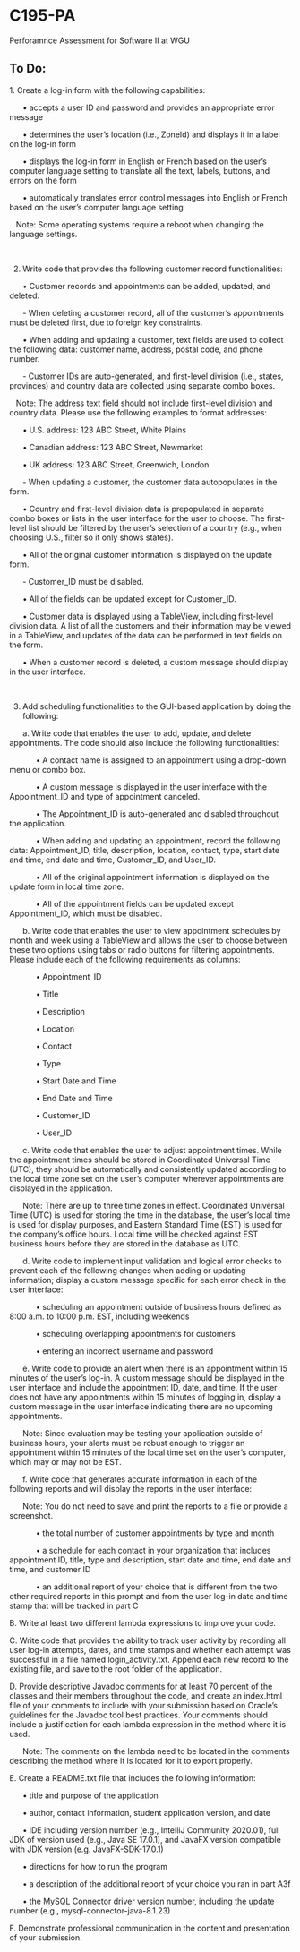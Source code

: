 # C195-PA
Perforamnce Assessment for Software II at WGU

<H2>To Do:</H2>
1.  Create a log-in form with the following capabilities:

&nbsp;&nbsp;&nbsp;&nbsp;&nbsp;&nbsp;•  accepts a user ID and password and provides an appropriate error message

&nbsp;&nbsp;&nbsp;&nbsp;&nbsp;&nbsp;•  determines the user’s location (i.e., ZoneId) and displays it in a label on the log-in form

&nbsp;&nbsp;&nbsp;&nbsp;&nbsp;&nbsp;•  displays the log-in form in English or French based on the user’s computer language setting to translate all the text, labels, buttons, and errors on the form

&nbsp;&nbsp;&nbsp;&nbsp;&nbsp;&nbsp;•  automatically translates error control messages into English or French based on the user’s computer language setting


&nbsp;&nbsp;&nbsp;Note: Some operating systems require a reboot when changing the language settings.

<br>

2.  Write code that provides the following customer record functionalities:

&nbsp;&nbsp;&nbsp;&nbsp;&nbsp;&nbsp;•  Customer records and appointments can be added, updated, and deleted.

&nbsp;&nbsp;&nbsp;&nbsp;&nbsp;&nbsp;-  When deleting a customer record, all of the customer’s appointments must be deleted first, due to foreign key constraints.

&nbsp;&nbsp;&nbsp;&nbsp;&nbsp;&nbsp;•  When adding and updating a customer, text fields are used to collect the following data: customer name, address, postal code, and phone number.

&nbsp;&nbsp;&nbsp;&nbsp;&nbsp;&nbsp;-  Customer IDs are auto-generated, and first-level division (i.e., states, provinces) and country data are collected using separate combo boxes.


&nbsp;&nbsp;&nbsp;Note: The address text field should not include first-level division and country data. Please use the following examples to format addresses:

&nbsp;&nbsp;&nbsp;&nbsp;&nbsp;&nbsp;•  U.S. address: 123 ABC Street, White Plains

&nbsp;&nbsp;&nbsp;&nbsp;&nbsp;&nbsp;•  Canadian address: 123 ABC Street, Newmarket

&nbsp;&nbsp;&nbsp;&nbsp;&nbsp;&nbsp;•  UK address: 123 ABC Street, Greenwich, London


&nbsp;&nbsp;&nbsp;&nbsp;&nbsp;&nbsp;-  When updating a customer, the customer data autopopulates in the form.


&nbsp;&nbsp;&nbsp;&nbsp;&nbsp;&nbsp;•  Country and first-level division data is prepopulated in separate combo boxes or lists in the user interface for the user to choose. The first-level list should be filtered by the user’s selection of a country (e.g., when choosing U.S., filter so it only shows states).

&nbsp;&nbsp;&nbsp;&nbsp;&nbsp;&nbsp;•  All of the original customer information is displayed on the update form.

&nbsp;&nbsp;&nbsp;&nbsp;&nbsp;&nbsp;-  Customer_ID must be disabled.

&nbsp;&nbsp;&nbsp;&nbsp;&nbsp;&nbsp;•  All of the fields can be updated except for Customer_ID.

&nbsp;&nbsp;&nbsp;&nbsp;&nbsp;&nbsp;•  Customer data is displayed using a TableView, including first-level division data. A list of all the customers and their information may be viewed in a TableView, and updates of the data can be performed in text fields on the form.

&nbsp;&nbsp;&nbsp;&nbsp;&nbsp;&nbsp;•  When a customer record is deleted, a custom message should display in the user interface.

<br>

3.  Add scheduling functionalities to the GUI-based application by doing the following:

&nbsp;&nbsp;&nbsp;&nbsp;&nbsp;&nbsp;a.  Write code that enables the user to add, update, and delete appointments. The code should also include the following functionalities:

&nbsp;&nbsp;&nbsp;&nbsp;&nbsp;&nbsp;&nbsp;&nbsp;&nbsp;&nbsp;&nbsp;&nbsp;•  A contact name is assigned to an appointment using a drop-down menu or combo box.

&nbsp;&nbsp;&nbsp;&nbsp;&nbsp;&nbsp;&nbsp;&nbsp;&nbsp;&nbsp;&nbsp;&nbsp;•  A custom message is displayed in the user interface with the Appointment_ID and type of appointment canceled.

&nbsp;&nbsp;&nbsp;&nbsp;&nbsp;&nbsp;&nbsp;&nbsp;&nbsp;&nbsp;&nbsp;&nbsp;•  The Appointment_ID is auto-generated and disabled throughout the application.

&nbsp;&nbsp;&nbsp;&nbsp;&nbsp;&nbsp;&nbsp;&nbsp;&nbsp;&nbsp;&nbsp;&nbsp;•  When adding and updating an appointment, record the following data: Appointment_ID, title, description, location, contact, type, start date and time, end date and time, Customer_ID, and User_ID.

&nbsp;&nbsp;&nbsp;&nbsp;&nbsp;&nbsp;&nbsp;&nbsp;&nbsp;&nbsp;&nbsp;&nbsp;•  All of the original appointment information is displayed on the update form in local time zone.

&nbsp;&nbsp;&nbsp;&nbsp;&nbsp;&nbsp;&nbsp;&nbsp;&nbsp;&nbsp;&nbsp;&nbsp;•  All of the appointment fields can be updated except Appointment_ID, which must be disabled.


&nbsp;&nbsp;&nbsp;&nbsp;&nbsp;&nbsp;b.  Write code that enables the user to view appointment schedules by month and week using a TableView and allows the user to choose between these two options using tabs or radio buttons for filtering appointments. Please include each of the following requirements as columns:

&nbsp;&nbsp;&nbsp;&nbsp;&nbsp;&nbsp;&nbsp;&nbsp;&nbsp;&nbsp;&nbsp;&nbsp;•  Appointment_ID

&nbsp;&nbsp;&nbsp;&nbsp;&nbsp;&nbsp;&nbsp;&nbsp;&nbsp;&nbsp;&nbsp;&nbsp;•  Title

&nbsp;&nbsp;&nbsp;&nbsp;&nbsp;&nbsp;&nbsp;&nbsp;&nbsp;&nbsp;&nbsp;&nbsp;•  Description

&nbsp;&nbsp;&nbsp;&nbsp;&nbsp;&nbsp;&nbsp;&nbsp;&nbsp;&nbsp;&nbsp;&nbsp;•  Location

&nbsp;&nbsp;&nbsp;&nbsp;&nbsp;&nbsp;&nbsp;&nbsp;&nbsp;&nbsp;&nbsp;&nbsp;•  Contact

&nbsp;&nbsp;&nbsp;&nbsp;&nbsp;&nbsp;&nbsp;&nbsp;&nbsp;&nbsp;&nbsp;&nbsp;•  Type

&nbsp;&nbsp;&nbsp;&nbsp;&nbsp;&nbsp;&nbsp;&nbsp;&nbsp;&nbsp;&nbsp;&nbsp;•  Start Date and Time

&nbsp;&nbsp;&nbsp;&nbsp;&nbsp;&nbsp;&nbsp;&nbsp;&nbsp;&nbsp;&nbsp;&nbsp;•  End Date and Time

&nbsp;&nbsp;&nbsp;&nbsp;&nbsp;&nbsp;&nbsp;&nbsp;&nbsp;&nbsp;&nbsp;&nbsp;•  Customer_ID

&nbsp;&nbsp;&nbsp;&nbsp;&nbsp;&nbsp;&nbsp;&nbsp;&nbsp;&nbsp;&nbsp;&nbsp;•  User_ID


&nbsp;&nbsp;&nbsp;&nbsp;&nbsp;&nbsp;c.  Write code that enables the user to adjust appointment times. While the appointment times should be stored in Coordinated Universal Time (UTC), they should be automatically and consistently updated according to the local time zone set on the user’s computer wherever appointments are displayed in the application.


&nbsp;&nbsp;&nbsp;&nbsp;&nbsp;&nbsp;Note: There are up to three time zones in effect. Coordinated Universal Time (UTC) is used for storing the time in the database, the user’s local time is used for display purposes, and Eastern Standard Time (EST) is used for the company’s office hours. Local time will be checked against EST business hours before they are stored in the database as UTC.


&nbsp;&nbsp;&nbsp;&nbsp;&nbsp;&nbsp;d.  Write code to implement input validation and logical error checks to prevent each of the following changes when adding or updating information; display a custom message specific for each error check in the user interface:

&nbsp;&nbsp;&nbsp;&nbsp;&nbsp;&nbsp;&nbsp;&nbsp;&nbsp;&nbsp;&nbsp;&nbsp;•  scheduling an appointment outside of business hours defined as 8:00 a.m. to 10:00 p.m. EST, including weekends

&nbsp;&nbsp;&nbsp;&nbsp;&nbsp;&nbsp;&nbsp;&nbsp;&nbsp;&nbsp;&nbsp;&nbsp;•  scheduling overlapping appointments for customers

&nbsp;&nbsp;&nbsp;&nbsp;&nbsp;&nbsp;&nbsp;&nbsp;&nbsp;&nbsp;&nbsp;&nbsp;•  entering an incorrect username and password


&nbsp;&nbsp;&nbsp;&nbsp;&nbsp;&nbsp;e.  Write code to provide an alert when there is an appointment within 15 minutes of the user’s log-in. A custom message should be displayed in the user interface and include the appointment ID, date, and time. If the user does not have any appointments within 15 minutes of logging in, display a custom message in the user interface indicating there are no upcoming appointments.


&nbsp;&nbsp;&nbsp;&nbsp;&nbsp;&nbsp;Note: Since evaluation may be testing your application outside of business hours, your alerts must be robust enough to trigger an appointment within 15 minutes of the local time set on the user’s computer, which may or may not be EST.


&nbsp;&nbsp;&nbsp;&nbsp;&nbsp;&nbsp;f.  Write code that generates accurate information in each of the following reports and will display the reports in the user interface:


&nbsp;&nbsp;&nbsp;&nbsp;&nbsp;&nbsp;Note: You do not need to save and print the reports to a file or provide a screenshot.


&nbsp;&nbsp;&nbsp;&nbsp;&nbsp;&nbsp;&nbsp;&nbsp;&nbsp;&nbsp;&nbsp;&nbsp;•  the total number of customer appointments by type and month

&nbsp;&nbsp;&nbsp;&nbsp;&nbsp;&nbsp;&nbsp;&nbsp;&nbsp;&nbsp;&nbsp;&nbsp;•  a schedule for each contact in your organization that includes appointment ID, title, type and description, start date and time, end date and time, and customer ID

&nbsp;&nbsp;&nbsp;&nbsp;&nbsp;&nbsp;&nbsp;&nbsp;&nbsp;&nbsp;&nbsp;&nbsp;•  an additional report of your choice that is different from the two other required reports in this prompt and from the user log-in date and time stamp that will be tracked in part C


B.  Write at least two different lambda expressions to improve your code.


C.  Write code that provides the ability to track user activity by recording all user log-in attempts, dates, and time stamps and whether each attempt was successful in a file named login_activity.txt. Append each new record to the existing file, and save to the root folder of the application.


D.  Provide descriptive Javadoc comments for at least 70 percent of the classes and their members throughout the code, and create an index.html file of your comments to include with your submission based on Oracle’s guidelines for the Javadoc tool best practices. Your comments should include a justification for each lambda expression in the method where it is used.


&nbsp;&nbsp;&nbsp;&nbsp;&nbsp;&nbsp;Note: The comments on the lambda need to be located in the comments describing the method where it is located for it to export properly.


E.  Create a README.txt file that includes the following information:

&nbsp;&nbsp;&nbsp;&nbsp;&nbsp;&nbsp;•  title and purpose of the application

&nbsp;&nbsp;&nbsp;&nbsp;&nbsp;&nbsp;•  author, contact information, student application version, and date

&nbsp;&nbsp;&nbsp;&nbsp;&nbsp;&nbsp;•  IDE including version number (e.g., IntelliJ Community 2020.01), full JDK of version used (e.g., Java SE 17.0.1), and JavaFX version compatible with JDK version (e.g. JavaFX-SDK-17.0.1)

&nbsp;&nbsp;&nbsp;&nbsp;&nbsp;&nbsp;•  directions for how to run the program

&nbsp;&nbsp;&nbsp;&nbsp;&nbsp;&nbsp;•  a description of the additional report of your choice you ran in part A3f

&nbsp;&nbsp;&nbsp;&nbsp;&nbsp;&nbsp;•  the MySQL Connector driver version number, including the update number (e.g., mysql-connector-java-8.1.23)


F.  Demonstrate professional communication in the content and presentation of your submission.